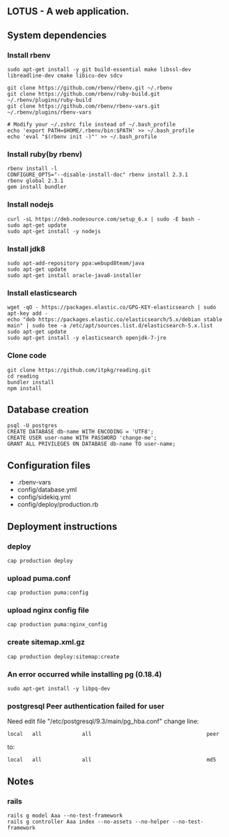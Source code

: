 LOTUS - A web application.
---


## System dependencies
### Install rbenv
    sudo apt-get install -y git build-essential make libssl-dev libreadline-dev cmake libicu-dev sdcv

    git clone https://github.com/rbenv/rbenv.git ~/.rbenv
    git clone https://github.com/rbenv/ruby-build.git ~/.rbenv/plugins/ruby-build
    git clone https://github.com/rbenv/rbenv-vars.git ~/.rbenv/plugins/rbenv-vars

    # Modify your ~/.zshrc file instead of ~/.bash_profile
    echo 'export PATH=$HOME/.rbenv/bin:$PATH' >> ~/.bash_profile 
    echo 'eval "$(rbenv init -)"' >> ~/.bash_profile 
    
### Install ruby(by rbenv)
    rbenv install -l    
    CONFIGURE_OPTS="--disable-install-doc" rbenv install 2.3.1
    rbenv global 2.3.1
    gem install bundler
    
### Install nodejs
    curl -sL https://deb.nodesource.com/setup_6.x | sudo -E bash -
    sudo apt-get update
    sudo apt-get install -y nodejs
    
### Install jdk8
    sudo apt-add-repository ppa:webupd8team/java
    sudo apt-get update
    sudo apt-get install oracle-java8-installer
    
### Install elasticsearch
    wget -qO - https://packages.elastic.co/GPG-KEY-elasticsearch | sudo apt-key add -
    echo "deb https://packages.elastic.co/elasticsearch/5.x/debian stable main" | sudo tee -a /etc/apt/sources.list.d/elasticsearch-5.x.list
    sudo apt-get update 
    sudo apt-get install -y elasticsearch openjdk-7-jre
       
### Clone code
    git clone https://github.com/itpkg/reading.git
    cd reading
    bundler install
    npm install
    
## Database creation
    psql -U postgres
    CREATE DATABASE db-name WITH ENCODING = 'UTF8';
    CREATE USER user-name WITH PASSWORD 'change-me';
    GRANT ALL PRIVILEGES ON DATABASE db-name TO user-name;
    
## Configuration files

* .rbenv-vars
* config/database.yml
* config/sidekiq.yml
* config/deploy/production.rb

## Deployment instructions
### deploy
    cap production deploy
### upload puma.conf
    cap production puma:config
### upload nginx config file
    cap production puma:nginx_config
### create sitemap.xml.gz    
    cap production deploy:sitemap:create
    
### An error occurred while installing pg (0.18.4)  
    sudo apt-get install -y libpq-dev
    
### postgresql Peer authentication failed for user
Need edit file "/etc/postgresql/9.3/main/pg_hba.conf" change line:

    local   all             all                                     peer

to:

    local   all             all                                     md5
## Notes
### rails
    rails g model Aaa --no-test-framework
    rails g controller Aaa index --no-assets --no-helper --no-test-framework
